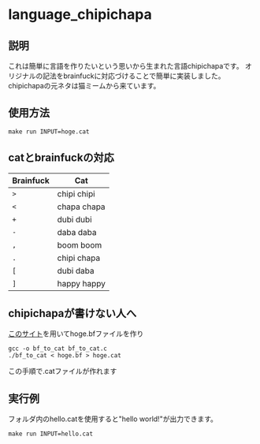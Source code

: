 # language_chipichapa

## 説明
これは簡単に言語を作りたいという思いから生まれた言語chipichapaです。
オリジナルの記法をbrainfuckに対応づけることで簡単に実装しました。
chipichapaの元ネタは猫ミームから来ています。

## 使用方法

```
make run INPUT=hoge.cat
```

## catとbrainfuckの対応

| Brainfuck | Cat         |
|-----------|-------------|
| `>`       | chipi chipi |
| `<`       | chapa chapa |
| `+`       | dubi dubi   |
| `-`       | daba daba   |
| `,`       | boom boom   |
| `.`       | chipi chapa |
| `[`       | dubi daba   |
| `]`       | happy happy |


## chipichapaが書けない人へ

[このサイト](https://mikecat.usamimi.info/jstool/bfgen/)を用いてhoge.bfファイルを作り
```
gcc -o bf_to_cat bf_to_cat.c
./bf_to_cat < hoge.bf > hoge.cat
```
この手順で.catファイルが作れます

## 実行例
フォルダ内のhello.catを使用すると"hello world!"が出力できます。
```
make run INPUT=hello.cat
```